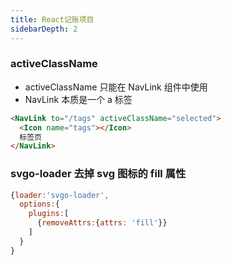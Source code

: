 ```yaml
---
title: React记账项目
sidebarDepth: 2
---
```


### activeClassName

- activeClassName 只能在 NavLink 组件中使用
- NavLink 本质是一个 a 标签

```html
<NavLink to="/tags" activeClassName="selected">
  <Icon name="tags"></Icon>
  标签页
</NavLink>
```

### svgo-loader 去掉 svg 图标的 fill 属性
```js
{loader:'svgo-loader', 
  options:{
    plugins:[
      {removeAttrs:{attrs: 'fill'}}
    ]
  }
}
```